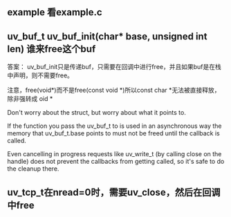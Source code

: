 ## example 看example.c


## uv_buf_t uv_buf_init(char* base, unsigned int len) 谁来free这个buf

答案： uv_buf_init只是传递buf，只需要在回调中进行free，并且如果buf是在栈中声明，则不需要free。

注意，free(void*)而不是free(const void *)所以const char *无法被直接释放，除非强转成 oid *
   
   Don't worry about the struct, but worry about what it points to.
   
   If the function you pass the uv_buf_t to is used in an asynchronous way the memory that uv_buf_t.base points to must not be freed until the callback is called.
   
   Even cancelling in progress requests like uv_write_t (by calling close on the handle) does not prevent the callbacks from getting called, so it's safe to do the cleanup there.
   
 ## uv_tcp_t在nread=0时，需要uv_close，然后在回调中free